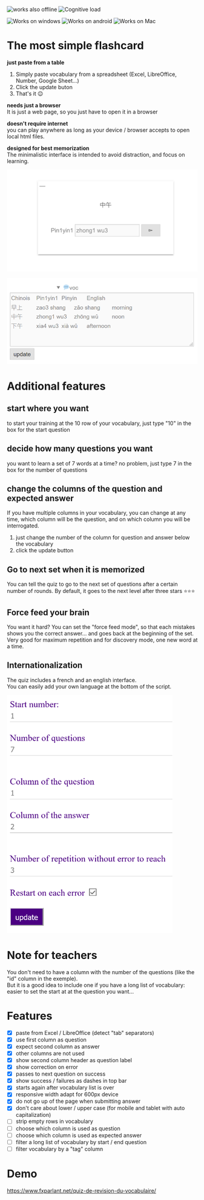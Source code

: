 ![works also offline](https://img.shields.io/badge/Ready%20for%20Offline-100%25-green) ![Cognitive load](https://img.shields.io/badge/Minimum%20cognitive%20load-100%25-green) 

![Works on windows](https://img.shields.io/badge/Windows-100%25-blue?logo=Windows) ![Works on android](https://img.shields.io/badge/Android-100%25-blue?logo=Android) ![Works on Mac](https://img.shields.io/badge/Mac-100%25-blue?logo=Apple)

# The most simple flashcard

**just paste from a table**
1. Simply paste vocabulary from a spreadsheet (Excel, LibreOffice, Number, Google Sheet...)
1. Click the update buton
1. That's it 😉

**needs just a browser**  
It is just a web page, so you just have to open it in a browser  

**doesn't require internet**   
you can play anywhere as long as your device / browser accepts to open local html files.

**designed for best memorization**  
The minimalistic interface is intended to avoid distraction, and focus on learning.

![simple voc quiz écran](https://github.com/fxpar/Simple-voc-quiz/blob/main/simple-voc-quiz.png)

![écran vocabulaire](https://github.com/fxpar/Simple-voc-quiz/blob/main/simple-voc-quiz-2.png)

# Additional features


## start where you want
to start your training at the 10 row of your vocabulary, just type "10" in the box for the start question

## decide how many questions you want
you want to learn a set of 7 words at a time? no problem, just type 7 in the box for the number of questions

## change the columns of the question and expected answer
If you have multiple columns in your vocabulary, you can change at any time, which column will be the question, and on which column you will be interrogated.
1. just change the number of the column for question and answer below the vocabulary
2. click the update button

## Go to next set when it is memorized
You can tell the quiz to go to the next set of questions after a certain number of rounds. 
By default, it goes to the next level after three stars ⭐⭐⭐

## Force feed your brain
You want it hard? You can set the "force feed mode", so that each mistakes shows you the correct answer... and goes back at the beginning of the set.  
Very good for maximum repetition and for discovery mode, one new word at a time.

## Internationalization
The quiz includes a french and an english interface.  
You can easily add your own language at the bottom of the script.

![more settings](https://github.com/fxpar/Simple-voc-quiz/blob/main/simple-voc-quiz-settings.png)

# Note for teachers
You don't need to have a column with the number of the questions (like the "id" column in the exemple).  
But it is a good idea to include one if you have a long list of vocabulary: easier to set the start at at the question you want... 

# Features
* [x] paste from Excel / LibreOffice (detect "tab" separators)
* [x] use first column as question
* [x] expect second column as answer
* [x] other columns are not used
* [x] show second column header as question label
* [x] show correction on error
* [x] passes to next question on success
* [x] show success / failures as dashes in top bar
* [x] starts again after vocabulary list is over
* [x] responsive width adapt for 600px device
* [x] do not go up of the page when submitting answer
* [x] don't care about lower / upper case (for mobile and tablet with auto capitalization)
* [ ] strip empty rows in vocabulary
* [ ] choose which column is used as question
* [ ] choose which column is used as expected answer
* [ ] filter a long list of vocabulary by start / end question
* [ ] filter vocabulary by a "tag" column
# Demo

https://www.fxparlant.net/quiz-de-revision-du-vocabulaire/
